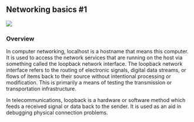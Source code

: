 ## Networking basics #1

<img src="https://i0.wp.com/www.statusfactory.in/wp-content/uploads/2017/05/localhost-small.jpg?resize=740%2C217&ssl=1">

### Overview

In computer networking, localhost is a hostname that means this computer. It is used to access the network services that are running on the host via something called the loopback network interface. The loopback network interface refers to the routing of electronic signals, digital data streams, or flows of items back to their source without intentional processing or modification. This is primarily a means of testing the transmission or transportation infrastructure.

In telecommunications, loopback is a hardware or software method which feeds a received signal or data back to the sender. It is used as an aid in debugging physical connection problems.
